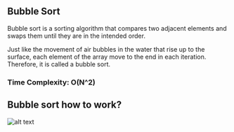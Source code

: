 ## Bubble Sort
Bubble sort is a sorting algorithm that compares two adjacent elements and swaps them until
they are in the intended order.

Just like the movement of air bubbles in the water that rise up to the surface,
each element of the array move to the end in each iteration. Therefore,
it is called a bubble sort.
</br>
### Time Complexity: O(N^2) 
## Bubble sort how to work?
![alt text](https://www.productplan.com/uploads/bubble-sort-1024x683-2.png "Bubble sort algorithm")


